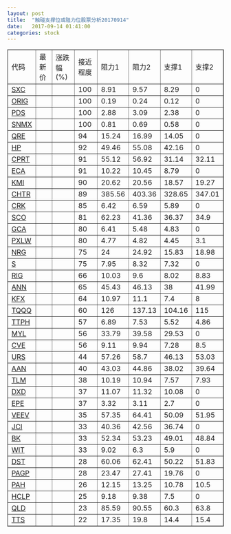 ```yaml
---
layout: post
title:  "触碰支撑位或阻力位股票分析20170914"
date:   2017-09-14 01:41:00
categories: stock
---
```

<script type="text/javascript">
var stockList = []
stockList.push('gb_sxc');
stockList.push('gb_orig');
stockList.push('gb_pds');
stockList.push('gb_snmx');
stockList.push('gb_qre');
stockList.push('gb_hp');
stockList.push('gb_cprt');
stockList.push('gb_eca');
stockList.push('gb_kmi');
stockList.push('gb_chtr');
stockList.push('gb_crk');
stockList.push('gb_sco');
stockList.push('gb_gca');
stockList.push('gb_pxlw');
stockList.push('gb_nrg');
stockList.push('gb_s');
stockList.push('gb_rig');
stockList.push('gb_ann');
stockList.push('gb_kfx');
stockList.push('gb_tqqq');
stockList.push('gb_ttph');
stockList.push('gb_myl');
stockList.push('gb_cve');
stockList.push('gb_urs');
stockList.push('gb_aan');
stockList.push('gb_tlm');
stockList.push('gb_dxd');
stockList.push('gb_epe');
stockList.push('gb_veev');
stockList.push('gb_jci');
stockList.push('gb_bk');
stockList.push('gb_wit');
stockList.push('gb_dst');
stockList.push('gb_pagp');
stockList.push('gb_pah');
stockList.push('gb_hclp');
stockList.push('gb_qld');
stockList.push('gb_tts');
</script>
<table border="1">
 <tr>
 <td>代码</td>
 <td>最新价</td>
 <td>涨跌幅(%)</td>
 <td>接近程度</td>
 <td>阻力1</td>
 <td>阻力2</td>
 <td>支撑1</td>
 <td>支撑2</td>
</tr>
  <tr id="sxc" class="red">
  <td><a href="http://stock.finance.sina.com.cn/usstock/quotes/SXC.html" target="_blank">SXC</a></td><td></td><td></td><td>100</td><td>8.91</td><td>9.57</td><td>8.29</td><td>0</td></tr>
  <tr id="orig" class="red">
  <td><a href="http://stock.finance.sina.com.cn/usstock/quotes/ORIG.html" target="_blank">ORIG</a></td><td></td><td></td><td>100</td><td>0.19</td><td>0.24</td><td>0.12</td><td>0</td></tr>
  <tr id="pds" class="red">
  <td><a href="http://stock.finance.sina.com.cn/usstock/quotes/PDS.html" target="_blank">PDS</a></td><td></td><td></td><td>100</td><td>2.88</td><td>3.09</td><td>2.38</td><td>0</td></tr>
  <tr id="snmx" class="red">
  <td><a href="http://stock.finance.sina.com.cn/usstock/quotes/SNMX.html" target="_blank">SNMX</a></td><td></td><td></td><td>100</td><td>0.81</td><td>0.69</td><td>0.58</td><td>0</td></tr>
  <tr id="qre" class="red">
  <td><a href="http://stock.finance.sina.com.cn/usstock/quotes/QRE.html" target="_blank">QRE</a></td><td></td><td></td><td>94</td><td>15.24</td><td>16.99</td><td>14.05</td><td>0</td></tr>
  <tr id="hp" class="red">
  <td><a href="http://stock.finance.sina.com.cn/usstock/quotes/HP.html" target="_blank">HP</a></td><td></td><td></td><td>92</td><td>49.46</td><td>55.08</td><td>42.16</td><td>0</td></tr>
  <tr id="cprt" class="green">
  <td><a href="http://stock.finance.sina.com.cn/usstock/quotes/CPRT.html" target="_blank">CPRT</a></td><td></td><td></td><td>91</td><td>55.12</td><td>56.92</td><td>31.14</td><td>32.11</td></tr>
  <tr id="eca" class="red">
  <td><a href="http://stock.finance.sina.com.cn/usstock/quotes/ECA.html" target="_blank">ECA</a></td><td></td><td></td><td>91</td><td>10.22</td><td>10.45</td><td>8.79</td><td>0</td></tr>
  <tr id="kmi" class="green">
  <td><a href="http://stock.finance.sina.com.cn/usstock/quotes/KMI.html" target="_blank">KMI</a></td><td></td><td></td><td>90</td><td>20.62</td><td>20.56</td><td>18.57</td><td>19.27</td></tr>
  <tr id="chtr" class="red">
  <td><a href="http://stock.finance.sina.com.cn/usstock/quotes/CHTR.html" target="_blank">CHTR</a></td><td></td><td></td><td>89</td><td>385.56</td><td>403.36</td><td>328.65</td><td>347.01</td></tr>
  <tr id="crk" class="red">
  <td><a href="http://stock.finance.sina.com.cn/usstock/quotes/CRK.html" target="_blank">CRK</a></td><td></td><td></td><td>85</td><td>6.42</td><td>6.59</td><td>5.89</td><td>0</td></tr>
  <tr id="sco" class="green">
  <td><a href="http://stock.finance.sina.com.cn/usstock/quotes/SCO.html" target="_blank">SCO</a></td><td></td><td></td><td>81</td><td>62.23</td><td>41.36</td><td>36.37</td><td>34.9</td></tr>
  <tr id="gca" class="green">
  <td><a href="http://stock.finance.sina.com.cn/usstock/quotes/GCA.html" target="_blank">GCA</a></td><td></td><td></td><td>80</td><td>6.41</td><td>5.48</td><td>4.83</td><td>0</td></tr>
  <tr id="pxlw" class="red">
  <td><a href="http://stock.finance.sina.com.cn/usstock/quotes/PXLW.html" target="_blank">PXLW</a></td><td></td><td></td><td>80</td><td>4.77</td><td>4.82</td><td>4.45</td><td>3.1</td></tr>
  <tr id="nrg" class="red">
  <td><a href="http://stock.finance.sina.com.cn/usstock/quotes/NRG.html" target="_blank">NRG</a></td><td></td><td></td><td>75</td><td>24</td><td>24.92</td><td>15.83</td><td>18.98</td></tr>
  <tr id="s" class="red">
  <td><a href="http://stock.finance.sina.com.cn/usstock/quotes/S.html" target="_blank">S</a></td><td></td><td></td><td>75</td><td>7.95</td><td>8.32</td><td>7.32</td><td>0</td></tr>
  <tr id="rig" class="green">
  <td><a href="http://stock.finance.sina.com.cn/usstock/quotes/RIG.html" target="_blank">RIG</a></td><td></td><td></td><td>66</td><td>10.03</td><td>9.6</td><td>8.02</td><td>8.83</td></tr>
  <tr id="ann" class="red">
  <td><a href="http://stock.finance.sina.com.cn/usstock/quotes/ANN.html" target="_blank">ANN</a></td><td></td><td></td><td>65</td><td>45.43</td><td>46.13</td><td>38</td><td>41.99</td></tr>
  <tr id="kfx" class="green">
  <td><a href="http://stock.finance.sina.com.cn/usstock/quotes/KFX.html" target="_blank">KFX</a></td><td></td><td></td><td>64</td><td>10.97</td><td>11.1</td><td>7.4</td><td>8</td></tr>
  <tr id="tqqq" class="green">
  <td><a href="http://stock.finance.sina.com.cn/usstock/quotes/TQQQ.html" target="_blank">TQQQ</a></td><td></td><td></td><td>60</td><td>126</td><td>137.13</td><td>104.16</td><td>115</td></tr>
  <tr id="ttph" class="red">
  <td><a href="http://stock.finance.sina.com.cn/usstock/quotes/TTPH.html" target="_blank">TTPH</a></td><td></td><td></td><td>57</td><td>6.89</td><td>7.53</td><td>5.52</td><td>4.86</td></tr>
  <tr id="myl" class="red">
  <td><a href="http://stock.finance.sina.com.cn/usstock/quotes/MYL.html" target="_blank">MYL</a></td><td></td><td></td><td>56</td><td>33.79</td><td>39.58</td><td>29.53</td><td>0</td></tr>
  <tr id="cve" class="red">
  <td><a href="http://stock.finance.sina.com.cn/usstock/quotes/CVE.html" target="_blank">CVE</a></td><td></td><td></td><td>56</td><td>9.11</td><td>9.94</td><td>7.28</td><td>8.5</td></tr>
  <tr id="urs" class="green">
  <td><a href="http://stock.finance.sina.com.cn/usstock/quotes/URS.html" target="_blank">URS</a></td><td></td><td></td><td>44</td><td>57.26</td><td>58.7</td><td>46.13</td><td>53.03</td></tr>
  <tr id="aan" class="green">
  <td><a href="http://stock.finance.sina.com.cn/usstock/quotes/AAN.html" target="_blank">AAN</a></td><td></td><td></td><td>40</td><td>43.03</td><td>44.86</td><td>38.02</td><td>39.64</td></tr>
  <tr id="tlm" class="green">
  <td><a href="http://stock.finance.sina.com.cn/usstock/quotes/TLM.html" target="_blank">TLM</a></td><td></td><td></td><td>38</td><td>10.19</td><td>10.94</td><td>7.57</td><td>7.93</td></tr>
  <tr id="dxd" class="red">
  <td><a href="http://stock.finance.sina.com.cn/usstock/quotes/DXD.html" target="_blank">DXD</a></td><td></td><td></td><td>37</td><td>11.07</td><td>11.32</td><td>10.08</td><td>0</td></tr>
  <tr id="epe" class="red">
  <td><a href="http://stock.finance.sina.com.cn/usstock/quotes/EPE.html" target="_blank">EPE</a></td><td></td><td></td><td>37</td><td>3.32</td><td>3.11</td><td>2.7</td><td>0</td></tr>
  <tr id="veev" class="red">
  <td><a href="http://stock.finance.sina.com.cn/usstock/quotes/VEEV.html" target="_blank">VEEV</a></td><td></td><td></td><td>35</td><td>57.35</td><td>64.41</td><td>50.09</td><td>51.95</td></tr>
  <tr id="jci" class="red">
  <td><a href="http://stock.finance.sina.com.cn/usstock/quotes/JCI.html" target="_blank">JCI</a></td><td></td><td></td><td>33</td><td>40.36</td><td>42.56</td><td>36.74</td><td>0</td></tr>
  <tr id="bk" class="red">
  <td><a href="http://stock.finance.sina.com.cn/usstock/quotes/BK.html" target="_blank">BK</a></td><td></td><td></td><td>33</td><td>52.34</td><td>53.23</td><td>49.01</td><td>48.84</td></tr>
  <tr id="wit" class="green">
  <td><a href="http://stock.finance.sina.com.cn/usstock/quotes/WIT.html" target="_blank">WIT</a></td><td></td><td></td><td>33</td><td>9.02</td><td>6.3</td><td>5.9</td><td>0</td></tr>
  <tr id="dst" class="green">
  <td><a href="http://stock.finance.sina.com.cn/usstock/quotes/DST.html" target="_blank">DST</a></td><td></td><td></td><td>28</td><td>60.06</td><td>62.41</td><td>50.22</td><td>51.83</td></tr>
  <tr id="pagp" class="red">
  <td><a href="http://stock.finance.sina.com.cn/usstock/quotes/PAGP.html" target="_blank">PAGP</a></td><td></td><td></td><td>28</td><td>23.47</td><td>27.41</td><td>19.76</td><td>0</td></tr>
  <tr id="pah" class="red">
  <td><a href="http://stock.finance.sina.com.cn/usstock/quotes/PAH.html" target="_blank">PAH</a></td><td></td><td></td><td>26</td><td>12.15</td><td>13.25</td><td>10.78</td><td>10.5</td></tr>
  <tr id="hclp" class="red">
  <td><a href="http://stock.finance.sina.com.cn/usstock/quotes/HCLP.html" target="_blank">HCLP</a></td><td></td><td></td><td>25</td><td>9.18</td><td>9.38</td><td>7.5</td><td>0</td></tr>
  <tr id="qld" class="green">
  <td><a href="http://stock.finance.sina.com.cn/usstock/quotes/QLD.html" target="_blank">QLD</a></td><td></td><td></td><td>23</td><td>85.59</td><td>90.55</td><td>60.3</td><td>63.8</td></tr>
  <tr id="tts" class="green">
  <td><a href="http://stock.finance.sina.com.cn/usstock/quotes/TTS.html" target="_blank">TTS</a></td><td></td><td></td><td>22</td><td>17.35</td><td>19.8</td><td>14.4</td><td>15.4</td></tr>
</table>
